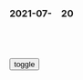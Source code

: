 ### 2021-07-　20

```note
```

<table id="tbc" style="white-space: pre-wrap">
</table>
<button onclick="toggleb()">toggle</button>
<pre id="prr" style="display: none">
<!-- 🍅<br>　<hr>🍑 -->

多次被锤依旧坚挺，深扒吴亦f背后的力量，他才是资本的寄生虫
https://baijiahao.baidu.com/s?id=1705680346116170906&wfr=spider&for=pc

你觉得，你自己，还算个人吗？

女人在爰你或者自以为爱你的时候，是愿意欺骗你甚至欺骗自己的，

大慨率，就你想挖鼻屎，本想用手指，但是只能用牙签这么了一种感觉。
https://pics4.baidu.com/feed/18d8bc3eb13533fae977930693c6291740345bf6.jpeg?token=c74bba37c8b1cc9ac60e34e84e4e61a6

李克q：我们到了要大声疾呼加强基础研究的关键时刻
https://m.thepaper.cn/baijiahao_13660324

李克q说：“我们之所以强调要重视数学，因为自然科学首先发端于数学，人类文明真正进入科学领域也是从数学开始的。可以说，数学是一切科学的基础。事实上，许多‘卡脖子’的问题，最终都‘卡’在基础研究上。

李克q表示，我g在应用科技领域，特别是在与市场结合的应用场景领域进步巨大，有些甚至已经领跑世界。
“但我们的基础研究还不厚，原创性还不高，基础研究和原始创新应该摆在关键地位。”李克q说。

李克q说：“科学是个长期积累的过程，特别是基础科学，不是一年两年或者三年五年就能取得突破的。要静下心来，踏踏实实，攻克一些基础性的科学难题。

李克q说，要营造潜心向学的良好科研生态，弘扬科学精神，尊重规律，激励创新，宽容失败，鼓励科研人员心无旁骛从事基础研究和原始创新。

其实，我想要那个
https://baijiahao.baidu.com/s?id=1705685991069806206&wfr=spider&for=pc

当面说“我爱你”
而不是在朋友圈秀恩爱
https://pics2.baidu.com/feed/94cad1c8a786c9173e98dafb2011a4c73ac7570a.jpeg?token=e29fa10c7851a8d98c63244b466a24cb

花时间遛狗
而不是给狗开一个微博
https://pics5.baidu.com/feed/b17eca8065380cd7997934074b68793c588281ae.jpeg?token=52abf034cd2f7f8849421e1fe788d74a

花时间陪娃
而不是鸡娃
https://pics5.baidu.com/feed/f9dcd100baa1cd119979564a4c3e1cf4c2ce2d46.jpeg?token=5bd598aefaf2dcdf2f8d3c1eaaa03f01

想要阳光自由的房间
而不是ins风但无窗的公寓
https://pics1.baidu.com/feed/5366d0160924ab188337daefdcd632c57a890bfd.jpeg?token=f6604786ab43ec4a81933a8d3a3cf7bc

美军秘密研究威力巨大的钴弹，不怕毁灭人类文明
http://k.sina.com.cn/article_5617256442_m14ed087fa03300w58e.html

拒绝手术、怒怼医生……90后小伙得心梗报警要求出院！是谁给了他“玩命”的胆量
https://www.sohu.com/a/474959652_121101003

谈话谈不下来！谈不下来！谈不下
“凭啥你们说心梗就心梗你们说放支架就
放支架"
跟他妈远程联系，脑路反应一致！
医生、总值班轮流劝，舍不得让他签了字
就走啊！
20+岁的小伙子烦了你们侵犯人身自由
我报110一
110来了，苦口婆心的劝！
还是没劝下来

https://p9.itc.cn/q_70/images03/20210701/90a8bc93d2614c11951849bc0411b214.jpeg

不信我们说的不要紧，不然你百度看看？（作为专业医生，其实最不提倡患者通过网络乱找医生，以网络搜索结果当病情参考）查一查上面的很多医生是怎么说心梗的危害的。

我们真的没有夸张，也没有再吓你。实在不相信，不在我们这里做手术也不要紧，赶紧到其他医院看看也行，真的是为了你好。你甚至可以把我们说的再复述给其他医院的医生听，如果有任何一句话有故意吓你的意思，我们愿意为此承担法律责任的。

而医生看到小刘报警之后，第一反应不是气愤，而是“太好了，至少警察还能帮我们一起劝劝！”
果然，民警达到急诊室，了解情况后也开始劝小刘，但即使是这样，小刘依然不同意手术。最后，他签了字，离开了医院。

几个小时后，医生们还是不放心，又拨通了小刘的电话。“你有没有去别的医院看过？赶紧去看看吧！”“别拿自己的身体开玩笑，心肌细胞没办法再生的，坏死的细胞超过24小时基本就彻底坏死了。

小刘的话却让医生哑口无言
“听你这么说，心肌细胞已经坏死很多了？那我也不在乎让它再多死一些。”说完，小刘就挂了电话。

还遇见另外两个胸痛病人，也不愿意相信自己会心梗，不肯用急性期药物，也拒绝心电图复查，拒绝与家属联系及去其他医院再就诊。

娓娓动听的 ：我同事上医院看病，医生告诉她要做支架，她说：我好好的人做什么支架，过不久突发心脏病死了。

1982年！一位大姐让姜昆当场讲相声被拒绝，前辈：你会后悔的
https://new.qq.com/omn/20200909/20200909A0DCF400.html

有人说这个作品揭露了“四人帮形式主义丑陋的面具，说出了人们的心声；也有人认为“拿语录给自己找包袱，不要命”“先不说是不是毒草，胆子却不小

正如张寿臣先生所言：相声不是z治，相声离不开z治。

李文华见劝不动，便没有再提，两人一同上了面包车，李文华笑着说了一句：“等你长大了，你可能会为这事后悔”，姜昆不以为意。

姜昆听后，一五一十的告诉了李文华“我是不是真的长大了？我后悔了

姜昆人品怎么样？陈佩斯一针见血，戴志诚：姜昆真就不是人！
https://xw.qq.com/cmsid/20210116V0C5RE00

老搭档戴志诚直言不讳，姜昆这20年一直在走下坡路
https://www.163.com/dy/article/D3V6IR630517KKTT.html

郭德纲实话实说，相声的碗就这么大，你多了他就少了，嫉妒自然就产生了。

王y：zg永远和发展zgj同呼吸共命运
https://baijiahao.baidu.com/s?id=1705765454197031919&wfr=spider&for=pc

与不发达的文明接触，只会加速自身的灭亡。
——俄罗斯电影《莫斯科陷落
https://www.zhihu.com/pin/1399773012602822656

Fate/Grand Order 槍凜一破 cosplay (8P
  https://ja.hentai-cosplays.com/image/fategrand-order-spear-cosplay-8p/

https://static4.hentai-cosplays.com/upload/20210401/217/221926/p=700/1.jpg
https://static4.hentai-cosplays.com/upload/20210401/217/221926/p=700/5.jpg

有钱人的战争——《凯恩舰哗变
https://baijiahao.baidu.com/s?id=1606025361652791419&wfr=spider&for=pc

这是一个充满浪漫情怀的男人，他的作品可以打动那些对于海军一无所知的人，他的思维凌驾于他人之上，但他却会在最正确的时刻做出那些最正确的事
　一个受过高等教育的人，一个聪明人，知道在怎样的时刻应该做怎样的事，冷静的头脑，让他做出最明智的判断。当玛瑞克采取哗变的时候，他选择呆在一个安全的角落，旁观事件的发展，当出庭作证的时候，他选择准确却没有任何攻击的证词，保证自己的安全，当凯恩舰自杀式攻击后，他依然选择安全，作为一个舰长，他弃舰了。小说的前半部分，他优雅而从容，后半部分他却比魁格显得更加的让人憎恨。

格林渥的辩论让我想起了另外一本电影，名字不记得了，讲述的是，士兵接受上级指令捉弄新兵，意外造成新宾死亡的案子，与这本片子相反，里面的士兵代表的是一种绝对的服从，一种可悲的服从，但从思维的层面上，和小说有着异曲同工之妙。而格林渥的演讲，的确是本文的精彩章节，美国作家特有的利用巧妙的逻辑和思维，在不期意的时刻，让小说产生惊天的转折，精彩之笔。

哗变》纳粹快把我妈做成肥皂时，是被审混蛋救她
https://baijiahao.baidu.com/s?id=1636426918489787238&wfr=spider&for=pc

以副舰长马瑞克为首的哗变一方，到底是富有责任感和正义感、救军舰于危难之中的英雄，还是阴谋蓄意叛变的b徒？抑或是不堪忍受暴君t治，奋起反抗的自由战士？舰长魁格，是个刚愎自用的d裁者，还是懦弱胆小的怕死鬼？

副舰长马瑞克跟律师格林渥最初便以一句“海军是由天才设计，交给蠢材去执行的一项宏伟规划。”毒舌吐槽海军。

我当一天舰长，我他m就坚持
https://pics4.baidu.com/feed/43a7d933c895d143a918b886f01e79065baf071f.jpeg?token=13d2854de0841dba6169f74b18a79014

检察官和格林渥各处一边，法官在把握平衡，每个人物妙语连珠，戏剧冲突做得密集，节奏行云流水，隐藏悬念则让人拍手叫绝，据说每一场的时间都是导演用秒表卡出来的。
　当被告辩护律师格林渥巧妙“引导”，频繁放大招之后，精神科医生被逼错乱了，舰长魁格则被还原成一个刚愎自用、独断专行，但遇到险情时又表现出反常的恐慌和错乱，似乎他具有典型“类偏狂”型的人格特征。

真相中，魁格对船上懒散的手下整顿过分，近乎d裁者的管理方式，导致基弗、马瑞克、凯斯等船员合伙打击报复。然而正是这样一个舰长在出生入死，以服从军人为天职，用生命抵挡战火，在风暴中保全所有人的安全。同时格林渥身为犹太人律师坦言，在纳粹要把他妈妈做成肥皂时，正是魁格这样“类偏狂”型的人格缺陷的英雄，还是他在拯救老百x。

船员是懒散、没纪律、鼠窃狗盗的，人心是涣散的，队伍不好带的，而他是强q、苛刻、不仗义的，其震撼完全不亚于一场台风。

任何伟大的战争英雄都有自己缺陷，他们随着和平年代与z治y迫，最终变得妥协、卸任、凋谢，干脆让人虐到揪心。涉及二战、人性争斗、精神病学、驱除舰航行知识、法庭辩论等，深刻刻画美国海军在胜利背后的缺陷，却言简意赅地融进浓烈的戏剧冲突里，所以《哗变》获得普利策文学奖，

z方：坚决反对
https://baijiahao.baidu.com/s?id=1705779069104640793

z阿联合声明发布
https://baijiahao.baidu.com/s?id=1705778894812760820

我生命危在旦夕，快来救我
https://baijiahao.baidu.com/s?id=1705778811613136313

印媒：以色l间谍软件监控名单包括zg外j官
https://baijiahao.baidu.com/s?id=1705770345917521875

该公司发表声明反驳说，“飞马”软件是专门用于对抗罪犯和恐怖分子的，他们只会把“飞马”软件卖给那些有良好人权记录的军方、执法和情报部门。

NSO公司成立于2011年，一直被指责为专zzq提供方便，
　有z东媒体称，自2016年起，以色lNSO公司及其著名的“飞马”软件便名声大噪，当时就有专家指控该软件用于监视阿联q一名异见人士。

最高13级！“查帕卡”或将正面袭击广东
https://new.qq.com/omn/20210720/20210720A05GYA00.html

阿帕单纯的过了头了吧
https://tieba.baidu.com/p/1109344725

c佛越祖
　小时候和台风馆里的人接触都会学到一点现代的常识吧，

很多人觉得阿帕查年龄才20岁出头，其实他的年龄和逆鬼
https://tieba.baidu.com/p/1437760048

h是的不想注册
　阿帕查刚进台风馆的时候，阿加德还是青年组冠军

陕西一村m因举报违法采砂，被偷沙人发现遭报复，夫妻二人被残忍杀害
https://new.qq.com/omn/20210719/20210719A02WRX00.html

趋势投资日志`上海徐晓f`
wu怎么了？微博也停更了。虽然我们以前吵过架，但希望她平安。

<font size="4" style="color:#1E90FF"><b>
神话破灭，对zg的警示
</b></font>
https://baijiahao.baidu.com/s?id=1705717548053545433&wfr=spider&for=pc

环时锐评：吴亦f事件，我们现在给出的忠告
http://news.sina.com.cn/c/2021-07-19/doc-ikqciyzk6408082.shtml
<font size="3" style="color:#1E90FF"><b>
　　互联网有着惊人的能量，无论什么人，有多大名声，多么有钱或者多么能言善辩，如果挑战正义原则，这里都会有他们的一个坟墓。
</b></font>

用户　183576553浙江金华
　点点林生斌吧

a吃鱼的千千哈哈哈：热度不要停啊！

Isabella羊y：你们不觉得于晓g事件和吴亦f事件爆发的太巧合了吗？于的先爆出激起的浪花不多，接着就是吴的重锤砸下，总觉得有人故意这么安排的，林生b彻底脱身了！很无语

　immi喵广东东莞
　那林生病事件嘞？

用户　662510628：
　不要转移视线

用户　635853491山东青岛
　林生b花了多大的代价把吴亦f推出去盖自己的新闻，牛呀

炒作“大象外j”，澳媒竟把云南象群和“战狼外j”联系了起来
https://baijiahao.baidu.com/s?id=1705702193839092696&wfr=spider&for=pc

文章简单描绘了亚洲象迁徙在zg社交媒体上“一夜走红”的现象，称这些大象在很长一段时间里占据着zgmz的日常对话，“数以百万计的zgmz在网络上表达对大象的喜爱，人们还通过24小时不间断的直播关注大象进食、睡觉。

云南居m刘先生还在采访中告诉ABC，这样的事情是“前所未有的”，这些大象“点燃了社交媒体”，甚至他的爷爷奶奶都知道亚洲象迁徙的事情。

因质疑台产疫苗被点名配合大l打“认知战”，台网友傻眼：我从深绿变成“大l同路人
https://baijiahao.baidu.com/s?id=1705671261746862566&wfr=spider&for=pc

港媒：台湾网络上只要出现不利m进d的讨论 就会遭到“抹红
https://www.sohu.com/a/478460643_120135071

台j方智库
声称该社交媒体上的某些账号涉及所谓“认知作战”，是所谓的“大l网j”。香港媒体z评社认为，m进d当局针对质疑z策的声浪，一律都是先“抹红”，就能二元化“亲z、反z”，从而有利m进d反击。过去该论坛发言较多挺m进d，但现在风向则有许多不利m进d讨论，m进d为了削弱其带风向的能量，采取的作法就是进行所谓“抹红

m进d当局对网络作战非常在意。蔡英w上台后，也在2017年6月底成立所谓第四j种“资通电j

zggmd台北市议员徐巧x也提到，被“防务研究院”点名的这些账号许多过去立场都是挺m进d，最近这几年才批评m进d，不能因为他们批评m进d，就说他们替zg大l发动所谓“认知作战

m进d委托j方智库进行这样的研究，其实用意在于把该论坛用户跟m进d关系切割，加上又“抹红”他们是所谓“大l网j”，无非就是削弱这些人带动网络风向的能量。m进d目前“网j”大部分在脸书上带动风向，先由一群人带动一个类似议题，再由侧翼转传文章，引起讨论，过去m进d得势的时候，这种作法非常有用，很常成功带起有利m进d的舆l。

m进d因网络风向不利他们，在处理m怨z策上也较为快速。例如前“行z院”南部服务中心执行长陈政w与建商群聚住屏东牡丹湾Villa度假、奥运选手搭乘经济舱等事件，m进d当局马上道歉，陈政w更在一天内请辞，m进d知道负面事件若不紧急灭火，一旦网络上发酵，连带的影响更严重。

会传染的不只病毒，还有情绪
https://p1.itc.cn/images01/20210720/e3036784d27f474e8781024c003bb1d0.png

港媒：台湾网络上只要出现不利m进d的讨论 就会遭到“抹红
https://baijiahao.baidu.com/s?id=1705757691559372142&wfr=spider&for=pc

　kdsuip
　都好不到哪去。这边更甚。

y_夏
　你确定说的是m进d？

l云星的过客
　感觉似曾相识

l水清澜
　都差不多嘛

w子哭喜
　你是在影射。

岛内深绿论坛遭m进d当局抹红，台媒：得罪了方丈，还有逃路吗
https://baijiahao.baidu.com/s?id=1705675492043766685&wfr=spider&for=pc

林玮f被网友反抓是反串大l网j的角色后，m进d显然已记在心里。

当某些声音批判其作为，令m进d招架不住，感到不安、心烦，就开始操作舆l，质疑其z治立场、不爱台湾，想办法除掉这些声音，紧接着出现“大内宣”的“假外媒”、“假客观”的报告与分析，指控发出反对团体背后受大l影响。

x枋苓
　台湾mz如同像皮泥，被m进d当局玩于股掌之间，被玩者多数乐在其中，历来顺受，少数顶多也就发发牢骚，似乎已无可奈何了！而玩弄者其手腕已达炉火纯青的境界，让人拍手叫绝

l自龙眠山干练的珍珠梅
　你有天下无敌的网军，有大内宣作棋手，全球都是你的

y莞然32
　真希望是我们的网j，不过我们应该没那么闲

刊登蔡英文“穿龙袍”封面被m进d“抹红”，《亚洲周刊》发声：别用这种手段否定台湾m意
https://baijiahao.baidu.com/s?id=1687100031764760831&wfr=spider&for=pc

m进d当局一意孤行，对“反莱猪”的医师苏伟硕“查水表”，对台大教授苏宏达自脸书上的发言，出动j方约谈，都制造寒蝉效应。

有网友留言称，“人家说的都是事实，居然还有脸出来说三道四抹红别人。”“不顺d意的就打成zg同路人、红媒、亲z，就这101招，这招真好用

m进d当局被m进d创d元老批评，越来越像戒严时期的dmd。蔡英w变成新威q主义的l袖，强调“全面执z”，却变成“m选皇帝”，行z专断、立法唯诺、司法应声。z天新闻台被关台事件，反对瘦肉精的医生被j方查问，台大教授批评z府被j察约谈等，都触目惊心。

这件事，zggz要坚定地相信d和zf
https://baijiahao.baidu.com/s?id=1700462430242575029&wfr=spider&for=pc

对外援助在zg成了敏感话题，这很不应该。zg现在经常低调处理对外援助事项，以免在g内舆l场引发争议，这弱化了对外援助应有效应的释放。

了解《环球时报》的三观
https://weibo.com/ttarticle/p/show?id=2309351002474237552340068007

被q力魔戒套牢 台媒体人爆真实蔡英ws：揽功推过
http://www.huaxia.com/jjtw/rdrw/2020/01/6328443.html

王明为什么担不了大任：才德不济却贪恋q位，推过揽功还反复无常
https://www.163.com/dy/article/G9SLJPIS0543OQEG.html

<!-- 🍅<br>　<hr>🍑 -->
</pre>

```tip
```

<script src="https://cdn.jsdelivr.net/npm/jquery@3.5.1/dist/jquery.min.js"></script>

<link rel="stylesheet" href="https://cdn.jsdelivr.net/gh/fancyapps/fancybox@3.5.7/dist/jquery.fancybox.min.css" />
<script src="https://cdn.jsdelivr.net/gh/fancyapps/fancybox@3.5.7/dist/jquery.fancybox.min.js"></script>

<script type="text/javascript">

setTimeout(function(){
  tbc.innerHTML = parseURL(prr.innerHTML);
},0);

var __urlRegex = /(\b(https?|ftp|file):\/\/[-A-Z0-9+&@#\/%?=~_|!:,.;]*[-A-Z0-9+&@#\/%=~_|])/ig;
var __imgRegex = /\.(?:jpe?g|gif|png)$/i;

function parseURL($string){

    var exp = __urlRegex;
    return $string.replace(exp,function(match){
            __imgRegex.lastIndex=0;
            if(__imgRegex.test(match)){
                return '<a data-fancybox="gallery" href="' + match.replace("/p=700", "")
                 + '"><img src="' + match.replace("/p=700", "")+'" width="64"></a>';
            }
            else{
                return '<a href="' + match + '" target="_blank">' + match + '</a>';
            }
        }
    );
}

function toggleb() {
  var x = document.getElementById("prr");
  if (x.style.display === "none") {
    x.style.display = "";
  } else {
    x.style.display = "none";
  }
}

</script>
